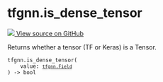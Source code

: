 # tfgnn.is_dense_tensor

<!-- Insert buttons and diff -->

<a target="_blank" href="https://github.com/tensorflow/gnn/tree/master/tensorflow_gnn/graph/tensor_utils.py#L494-L504">
<img src="https://www.tensorflow.org/images/GitHub-Mark-32px.png" /> View source
on GitHub </a>

Returns whether a tensor (TF or Keras) is a Tensor.

<pre class="devsite-click-to-copy prettyprint lang-py tfo-signature-link">
<code>tfgnn.is_dense_tensor(
    value: <a href="../tfgnn/Field.md"><code>tfgnn.Field</code></a>
) -> bool
</code></pre>

<!-- Placeholder for "Used in" -->
